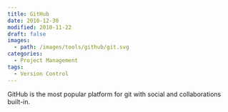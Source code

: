 ```yaml
---
title: GitHub
date: 2010-12-30
modified: 2010-11-22
draft: false
images:
  - path: /images/tools/github/git.svg
categories:
  - Project Management
tags:
  - Version Control
---
```


GitHub is the most popular platform for git with social and collaborations built-in.

